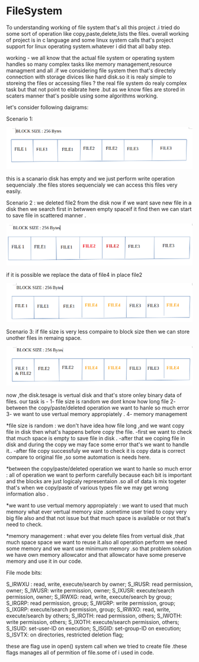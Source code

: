 # FileSystem


To understanding working of file system that's all this project .i tried do some sort of operation like copy,paste,delete,lists the files. overall working
of project is in c language and some linux system calls that's project support for linux operating system.whatever i did that all baby step.

working -
 we all know that the actual file system or operating system handles so many complex tasks like memory management,resource managment and all .if we considering
 file system then that's directely connection with storage divices like hard disk.so it is realy simple to storeing the files or accessing files ?
 the real file system do realy complex task but that not point to elabrate here .but as we know files are stored in scaters manner that's posible using some
 algorithms working.
 
 let's consider following daigrams:

Scenario 1:
 
 ![alt text](https://github.com/radheshamnagare/FileSystem/blob/adb49f70d3c5c33cd22338eb83df8e80d8ab5898/Screenshot%20from%202021-03-12%2013-14-43.png)
 
 this is a scanario disk has empty and we just perform write operation sequencialy .the files stores sequencialy we can access this files very easily.
 
Scenario 2 :
  we deleted file2 from the disk now if we want save new file in a disk then we search first in betwwen empty spaceif it find then we can start to save file in scattered manner .
  
  ![alt text](https://github.com/radheshamnagare/FileSystem/blob/11a7d5284471a989c7f4c022254704188623c90e/Screenshot%20from%202021-03-12%2014-04-00.png)
  
  if it is possible we replace the data of file4 in place file2
  
  ![alt text](https://github.com/radheshamnagare/FileSystem/blob/11a7d5284471a989c7f4c022254704188623c90e/Screenshot%20from%202021-03-12%2014-08-23.png
)
  
  
Scenario 3: if file size is very less compaire to block size then we can store unother files in remaing space.

![alt text](https://github.com/radheshamnagare/FileSystem/blob/11a7d5284471a989c7f4c022254704188623c90e/Screenshot%20from%202021-03-12%2014-11-06.png)


now ,the disk.tesage is vertual disk and that's store onley binary data of files.
our task is -
 1- file size is random we dont know how long file
 2- between the copy/paste/deleted operation we want to hanle so much error
 3- we want to use vertual memory appropiately .
 4- memory management
 
 
 *file size is random :
     we don't have idea how file long ,and we want copy file in disk then what's happens before copy the file.
     -first we want to check that much space is empty to save file in disk .
     -after that we coping file in disk and during the copy we may face some error that's we want to handle it..
     -after file copy successfuly we want to check it is copy data is correct compare to original file ,so some automation is needs here.
     
*between the copy/paste/deleted operation we want to hanle so much error :
 all of operation we want to perform carefully because each bit is important and the blocks are just logicaly representaion .so all of data is mix togeter that's
 when we copy/paste of various types file we may get wrong information also .
 
 *we want to use vertual memory appropiately  :
   we want to used that much memory what ever vertual memory size .sometime user tried to copy very big file also and that not issue but that much space is available or not that's need to check.
   
 *memory management :
  what ever you delete files from vertual disk ,that much space space we want to reuse it.also all operation perform we need some memory and we want use minimum
  memory .so that problem solution we have own memory allowcator and  that allowcator have some preserve memory and use it in our code.
  
 
  File mode bits:

S_IRWXU :
read, write, execute/search by owner;
S_IRUSR:
read permission, owner;
S_IWUSR:
write permission, owner;
S_IXUSR:
execute/search permission, owner;
S_IRWXG:
read, write, execute/search by group;
S_IRGRP:
read permission, group;
S_IWGRP:
write permission, group;
S_IXGRP:
execute/search permission, group;
S_IRWXO:
read, write, execute/search by others;
S_IROTH:
read permission, others;
S_IWOTH:
write permission, others;
S_IXOTH:
execute/search permission, others;
S_ISUID:
set-user-ID on execution;
S_ISGID:
set-group-ID on execution;
S_ISVTX:
on directories, restricted deletion flag;


these are flag use in open() system call when we tried to create file .these flags manages all of permition of file.some of i used in code.
  
   
 
